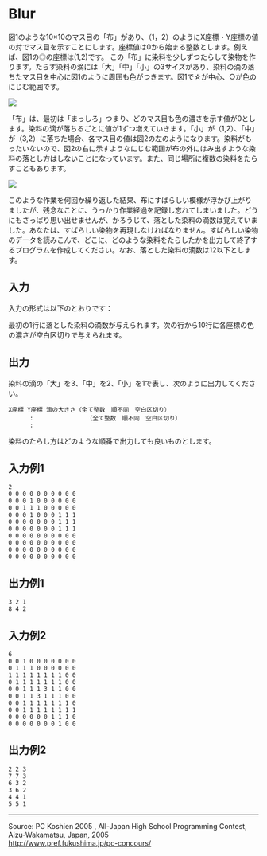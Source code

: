 # Blur

図1のような10×10のマス目の「布」があり、（1，2）のようにX座標・Y座標の値の対でマス目を示すことにします。座標値は0から始まる整数とします。例えば、図1の◎の座標は(1,2)です。 この「布」に染料を少しずつたらして染物を作ります。たらす染料の滴には「大」「中」「小」の3サイズがあり、染料の滴の落ちたマス目を中心に図1のように周囲も色がつきます。図1で☆が中心、○が色のにじむ範囲です。

![][1]

「布」は、最初は「まっしろ」つまり、どのマス目も色の濃さを示す値が0とします。染料の滴が落ちるごとに値が1ずつ増えていきます。「小」が（1,2）、「中」が（3,2）に落ちた場合、各マス目の値は図2の左のようになります。染料がもったいないので、図2の右に示すようなにじむ範囲が布の外にはみ出すような染料の落とし方はしないことになっています。また、同じ場所に複数の染料をたらすこともあります。

![][2]

このような作業を何回か繰り返した結果、布にすばらしい模様が浮かび上がりましたが、残念なことに、うっかり作業経過を記録し忘れてしまいました。どうにもさっぱり思い出せませんが、かろうじて、落とした染料の滴数は覚えていました。あなたは、すばらしい染物を再現しなければなりません。すばらしい染物のデータを読みこんで、どこに、どのような染料をたらしたかを出力して終了するプログラムを作成してください。なお、落とした染料の滴数は12以下とします。

## 入力

入力の形式は以下のとおりです：

最初の1行に落とした染料の滴数が与えられます。次の行から10行に各座標の色の濃さが空白区切りで与えられます。

## 出力

染料の滴の「大」を3、「中」を2、「小」を1で表し、次のように出力してください。

    X座標 Y座標 滴の大きさ（全て整数　順不同　空白区切り）
          :               （全て整数　順不同　空白区切り）
          :

染料のたらし方はどのような順番で出力しても良いものとします。

## 入力例1

    2
    0 0 0 0 0 0 0 0 0 0
    0 0 0 1 0 0 0 0 0 0
    0 0 1 1 1 0 0 0 0 0
    0 0 0 1 0 0 0 1 1 1
    0 0 0 0 0 0 0 1 1 1
    0 0 0 0 0 0 0 1 1 1
    0 0 0 0 0 0 0 0 0 0
    0 0 0 0 0 0 0 0 0 0
    0 0 0 0 0 0 0 0 0 0
    0 0 0 0 0 0 0 0 0 0

## 出力例1

    3 2 1
    8 4 2

  

## 入力例2

    6
    0 0 1 0 0 0 0 0 0 0
    0 1 1 1 0 0 0 0 0 0
    1 1 1 1 1 1 1 1 0 0
    0 1 1 1 1 1 1 1 0 0
    0 0 1 1 1 3 1 1 0 0
    0 0 1 1 3 1 1 1 0 0
    0 0 1 1 1 1 1 1 1 0
    0 0 1 1 1 1 1 1 1 1
    0 0 0 0 0 0 1 1 1 0
    0 0 0 0 0 0 0 1 0 0

## 出力例2

    2 2 3
    7 7 3
    6 3 2
    3 6 2
    4 4 1
    5 5 1

* * *

Source: PC Koshien 2005 , All-Japan High School Programming Contest, Aizu-Wakamatsu, Japan, 2005   
<http://www.pref.fukushima.jp/pc-concours/>

[1]: IMAGE1/19_1.gif
[2]: IMAGE1/19_2.gif
